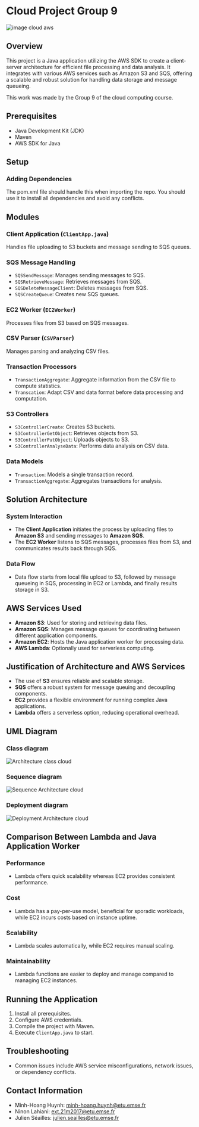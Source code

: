 # Cloud Project Group 9

![image cloud aws](./Aws_cloud_project_image.png)


## Overview


This project is a Java application utilizing the AWS SDK to create a client-server architecture for efficient file processing and data analysis. It integrates with various AWS services such as Amazon S3 and SQS, offering a scalable and robust solution for handling data storage and message queueing.

This work was made by the Group 9 of the cloud computing course.


## Prerequisites


- Java Development Kit (JDK)
- Maven
- AWS SDK for Java


## Setup


### Adding Dependencies


The pom.xml file should handle this when importing the repo. You should use it to install all dependencies and avoid any conflicts.


## Modules


### Client Application (`ClientApp.java`)
Handles file uploading to S3 buckets and message sending to SQS queues.


### SQS Message Handling
- `SQSSendMessage`: Manages sending messages to SQS.
- `SQSRetrieveMessage`: Retrieves messages from SQS.
- `SQSDeleteMessageClient`: Deletes messages from SQS.
- `SQSCreateQueue`: Creates new SQS queues.


### EC2 Worker (`EC2Worker`)
Processes files from S3 based on SQS messages.


### CSV Parser (`CSVParser`)
Manages parsing and analyzing CSV files.

### Transaction Processors
- `TransactionAggregate`: Aggregate information from the CSV file to compute statistics.
- `Transcation`: Adapt CSV and data format before data processing and computation.

### S3 Controllers
- `S3ControllerCreate`: Creates S3 buckets.
- `S3ControllerGetObject`: Retrieves objects from S3.
- `S3ControllerPutObject`: Uploads objects to S3.
- `S3ControllerAnalyseData`: Performs data analysis on CSV data.


### Data Models
- `Transaction`: Models a single transaction record.
- `TransactionAggregate`: Aggregates transactions for analysis.


## Solution Architecture


### System Interaction
- The **Client Application** initiates the process by uploading files to **Amazon S3** and sending messages to **Amazon SQS**.
- The **EC2 Worker** listens to SQS messages, processes files from S3, and communicates results back through SQS.


### Data Flow
- Data flow starts from local file upload to S3, followed by message queueing in SQS, processing in EC2 or Lambda, and finally results storage in S3.


## AWS Services Used


- **Amazon S3**: Used for storing and retrieving data files.
- **Amazon SQS**: Manages message queues for coordinating between different application components.
- **Amazon EC2**: Hosts the Java application worker for processing data.
- **AWS Lambda**: Optionally used for serverless computing.


## Justification of Architecture and AWS Services


- The use of **S3** ensures reliable and scalable storage.
- **SQS** offers a robust system for message queuing and decoupling components.
- **EC2** provides a flexible environment for running complex Java applications.
- **Lambda** offers a serverless option, reducing operational overhead.


## UML Diagram

### Class diagram

![Architecture class cloud](./Archi_cloud.png)

### Sequence diagram

![Sequence Architecture cloud](./Archi_cloud_sequence.png)

### Deployment diagram

![Deployment Architecture cloud](./Archi_cloud_deployment.png)


## Comparison Between Lambda and Java Application Worker


### Performance
- Lambda offers quick scalability whereas EC2 provides consistent performance.


### Cost
- Lambda has a pay-per-use model, beneficial for sporadic workloads, while EC2 incurs costs based on instance uptime.


### Scalability
- Lambda scales automatically, while EC2 requires manual scaling.


### Maintainability
- Lambda functions are easier to deploy and manage compared to managing EC2 instances.


## Running the Application


1. Install all prerequisites.
2. Configure AWS credentials.
3. Compile the project with Maven.
4. Execute `ClientApp.java` to start.


## Troubleshooting


- Common issues include AWS service misconfigurations, network issues, or dependency conflicts.


## Contact Information


- Minh-Hoang Huynh: minh-hoang.huynh@etu.emse.fr
- Ninon Lahiani: ext.21m2017@etu.emse.fr
- Julien Séailles: julien.seailles@etu.emse.fr
